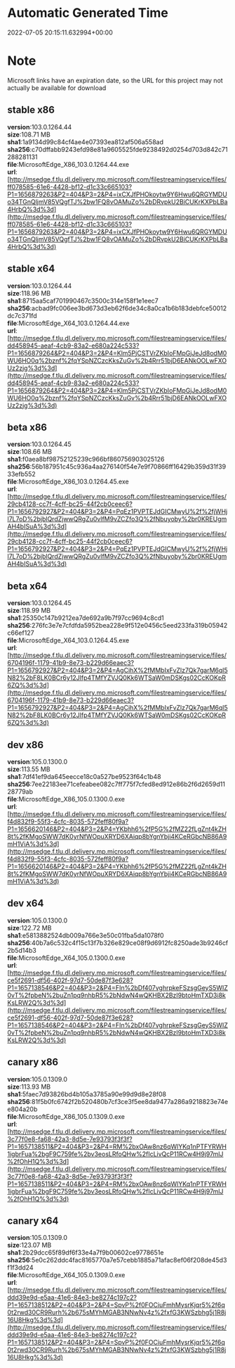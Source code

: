 # Automatic Generated Time
2022-07-05 20:15:11.632994+00:00

# Note
Microsoft links have an expiration date, so the URL for this project may not actually be available for download

## stable x86
**version**:103.0.1264.44  
**size**:108.71 MB  
**sha1**:1a9134d99c84cf4ae4e07393ea812af506a558ad  
**sha256**:c70dffabb9243efd98e81a9605525fde9238492d0254d703d842c71288281131  
**file**:MicrosoftEdge_X86_103.0.1264.44.exe  
**url**:[http://msedge.f.tlu.dl.delivery.mp.microsoft.com/filestreamingservice/files/ff078585-61e6-4428-bf12-d1c33c665103?P1=1656879263&P2=404&P3=2&P4=ixCXJfPHOkoytw9Y6Hwu6QRGYMDUo34TGnQljmV85VQgfTJ%2bw1FQ8vOAMuZo%2bDRvpkU2BiCUKrKXPbLBa4HrbQ%3d%3d](http://msedge.f.tlu.dl.delivery.mp.microsoft.com/filestreamingservice/files/ff078585-61e6-4428-bf12-d1c33c665103?P1=1656879263&P2=404&P3=2&P4=ixCXJfPHOkoytw9Y6Hwu6QRGYMDUo34TGnQljmV85VQgfTJ%2bw1FQ8vOAMuZo%2bDRvpkU2BiCUKrKXPbLBa4HrbQ%3d%3d)  

## stable x64
**version**:103.0.1264.44  
**size**:118.96 MB  
**sha1**:8715aa5caf701990467c3500c314e158f1e1eec7  
**sha256**:acbad9fc006ee3bd673d3eb62f6de34c8a0ca1b6b183debfce50012dc7c371fd  
**file**:MicrosoftEdge_X64_103.0.1264.44.exe  
**url**:[http://msedge.f.tlu.dl.delivery.mp.microsoft.com/filestreamingservice/files/dd458945-aeaf-4cb9-83a2-e680a224c533?P1=1656879264&P2=404&P3=2&P4=Klm5PjCSTVrZKbIoFMpGjJeJd8odM0WU6HO0q%2bznf%2fqYSpNZCzcKksZuGv%2b4Rrr51bjD6EANkOOLwFXOUz2zjg%3d%3d](http://msedge.f.tlu.dl.delivery.mp.microsoft.com/filestreamingservice/files/dd458945-aeaf-4cb9-83a2-e680a224c533?P1=1656879264&P2=404&P3=2&P4=Klm5PjCSTVrZKbIoFMpGjJeJd8odM0WU6HO0q%2bznf%2fqYSpNZCzcKksZuGv%2b4Rrr51bjD6EANkOOLwFXOUz2zjg%3d%3d)  

## beta x86
**version**:103.0.1264.45  
**size**:108.66 MB  
**sha1**:f0aea8bf98752125239c966bf860756903025126  
**sha256**:56b187951c45c936a4aa276140f54e7e9f70866ff16429b359d31f3933efb552  
**file**:MicrosoftEdge_X86_103.0.1264.45.exe  
**url**:[http://msedge.f.tlu.dl.delivery.mp.microsoft.com/filestreamingservice/files/29cb4128-cc7f-4cff-bc25-44f2cb0ceec6?P1=1656792927&P2=404&P3=2&P4=PqEz1PVPTEJdGICMwyU%2f%2fjWHjl7L7oD%2bjblQrdZjwwQRgZu0vlfM9vZCZfo3Q%2fNbuyoby%2br0KREUgmAH4bISuA%3d%3d](http://msedge.f.tlu.dl.delivery.mp.microsoft.com/filestreamingservice/files/29cb4128-cc7f-4cff-bc25-44f2cb0ceec6?P1=1656792927&P2=404&P3=2&P4=PqEz1PVPTEJdGICMwyU%2f%2fjWHjl7L7oD%2bjblQrdZjwwQRgZu0vlfM9vZCZfo3Q%2fNbuyoby%2br0KREUgmAH4bISuA%3d%3d)  

## beta x64
**version**:103.0.1264.45  
**size**:118.99 MB  
**sha1**:25350c147b9212ea7de692a9b7f97cc9694c8cd1  
**sha256**:276fc3e7e7cfdfda5952bea228e9f512e0456c5eed233fa319b05942c66ef127  
**file**:MicrosoftEdge_X64_103.0.1264.45.exe  
**url**:[http://msedge.f.tlu.dl.delivery.mp.microsoft.com/filestreamingservice/files/6704196f-1179-41b9-8e73-b229d66eaec3?P1=1656792927&P2=404&P3=2&P4=AgCihX%2fMMbIxFvZlz7Qk7garM6ql5N82%2bF8LK0BCr6y12Jlfp4TMfYZVJQ0Kk6WTSaW0mDSKgs02CcKOKpR6ZQ%3d%3d](http://msedge.f.tlu.dl.delivery.mp.microsoft.com/filestreamingservice/files/6704196f-1179-41b9-8e73-b229d66eaec3?P1=1656792927&P2=404&P3=2&P4=AgCihX%2fMMbIxFvZlz7Qk7garM6ql5N82%2bF8LK0BCr6y12Jlfp4TMfYZVJQ0Kk6WTSaW0mDSKgs02CcKOKpR6ZQ%3d%3d)  

## dev x86
**version**:105.0.1300.0  
**size**:113.55 MB  
**sha1**:7df41ef9da645eecce18c0a527be9523f64c1b48  
**sha256**:7ee22183ee71cefeabee082c7ff775f7cfed8ed912e86b2f6d2659d1128779ab  
**file**:MicrosoftEdge_X86_105.0.1300.0.exe  
**url**:[http://msedge.f.tlu.dl.delivery.mp.microsoft.com/filestreamingservice/files/f4d832f9-55f3-4cfc-8035-572feff80f9a?P1=1656620146&P2=404&P3=2&P4=YKbhh6%2fP5G%2fMZ22fLgZnt4kZH8t%2fKMgoSWW7dK0yrNfWOpuXRYD6XAiqp8bYgnYbji4KCeRGbcNB86A9mH1ViA%3d%3d](http://msedge.f.tlu.dl.delivery.mp.microsoft.com/filestreamingservice/files/f4d832f9-55f3-4cfc-8035-572feff80f9a?P1=1656620146&P2=404&P3=2&P4=YKbhh6%2fP5G%2fMZ22fLgZnt4kZH8t%2fKMgoSWW7dK0yrNfWOpuXRYD6XAiqp8bYgnYbji4KCeRGbcNB86A9mH1ViA%3d%3d)  

## dev x64
**version**:105.0.1300.0  
**size**:122.72 MB  
**sha1**:e5813882524db009a766e3e50c01fba5da1078f0  
**sha256**:40b7a6c532c4f15c13f7b326e829ce08f9d6912fc8250ade3b9246cf2b5d14b3  
**file**:MicrosoftEdge_X64_105.0.1300.0.exe  
**url**:[http://msedge.f.tlu.dl.delivery.mp.microsoft.com/filestreamingservice/files/ce5f2691-df56-402f-97d7-50de87f3e628?P1=1657138546&P2=404&P3=2&P4=FIn%2bDf407vghrpkeFSzsgGeyS5WIZ0vT%2fpbeN%2buZn1pq9nhbR5%2bNdwN4wQKHBX2BzI9btoHmTXD3i8kKsLRW2Q%3d%3d](http://msedge.f.tlu.dl.delivery.mp.microsoft.com/filestreamingservice/files/ce5f2691-df56-402f-97d7-50de87f3e628?P1=1657138546&P2=404&P3=2&P4=FIn%2bDf407vghrpkeFSzsgGeyS5WIZ0vT%2fpbeN%2buZn1pq9nhbR5%2bNdwN4wQKHBX2BzI9btoHmTXD3i8kKsLRW2Q%3d%3d)  

## canary x86
**version**:105.0.1309.0  
**size**:113.93 MB  
**sha1**:5faec7d93826bd4b105a3785a90e99d9d8e28f08  
**sha256**:81f5b0fc6742f2b520480b7cf3ce3f5ee8da9477a286a9218823e74ee804a20b  
**file**:MicrosoftEdge_X86_105.0.1309.0.exe  
**url**:[http://msedge.f.tlu.dl.delivery.mp.microsoft.com/filestreamingservice/files/3c77f0e8-fa68-42a3-8d5e-7e93793f3f3f?P1=1657138511&P2=404&P3=2&P4=RM%2bxOAw8nz6qWlYKq1nPTFYRWH1igbrFua%2bgF9C759fe%2bv3eosLRfoQHw%2fIcLivQcP11RCw4H9j97mlJ%2fOhH1Q%3d%3d](http://msedge.f.tlu.dl.delivery.mp.microsoft.com/filestreamingservice/files/3c77f0e8-fa68-42a3-8d5e-7e93793f3f3f?P1=1657138511&P2=404&P3=2&P4=RM%2bxOAw8nz6qWlYKq1nPTFYRWH1igbrFua%2bgF9C759fe%2bv3eosLRfoQHw%2fIcLivQcP11RCw4H9j97mlJ%2fOhH1Q%3d%3d)  

## canary x64
**version**:105.0.1309.0  
**size**:123.07 MB  
**sha1**:2b29dcc65f89df6f33e4a7f9b00602ce9778651e  
**sha256**:5e0c262ddc4fac8165770a7e57cebb1885a71afac8ef06f208de45d3f1f3dd24  
**file**:MicrosoftEdge_X64_105.0.1309.0.exe  
**url**:[http://msedge.f.tlu.dl.delivery.mp.microsoft.com/filestreamingservice/files/ddd39e9d-e5aa-41e6-84e3-be8274c197c2?P1=1657138512&P2=404&P3=2&P4=SpvP%2f0FOCiuFmhMysrKjqr5%2f6q0t2rwd30CR9Rurh%2b675sMYhMGAB3NNwNv4z%2fxfG3KWSzbhg5j1R8j16U8Hkg%3d%3d](http://msedge.f.tlu.dl.delivery.mp.microsoft.com/filestreamingservice/files/ddd39e9d-e5aa-41e6-84e3-be8274c197c2?P1=1657138512&P2=404&P3=2&P4=SpvP%2f0FOCiuFmhMysrKjqr5%2f6q0t2rwd30CR9Rurh%2b675sMYhMGAB3NNwNv4z%2fxfG3KWSzbhg5j1R8j16U8Hkg%3d%3d)  

